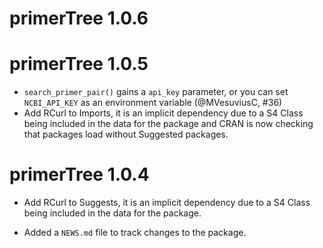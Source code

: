 # primerTree 1.0.6

# primerTree 1.0.5

* `search_primer_pair()` gains a `api_key` parameter, or you can set `NCBI_API_KEY` as an environment variable (@MVesuviusC, #36)
* Add RCurl to Imports, it is an implicit dependency due to a S4 Class being
  included in the data for the package and CRAN is now checking that packages
  load without Suggested packages.

# primerTree 1.0.4

* Add RCurl to Suggests, it is an implicit dependency due to a S4 Class being
  included in the data for the package.

* Added a `NEWS.md` file to track changes to the package.

